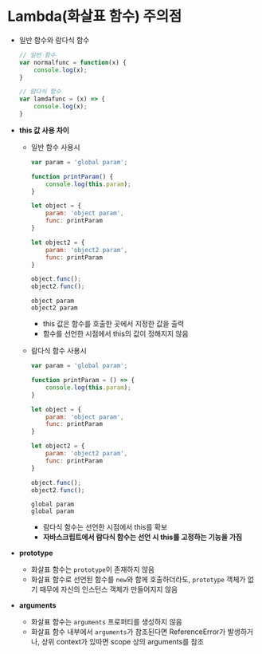 # Lambda(화살표 함수) 주의점

- 일반 함수와 람다식 함수

  ```javascript
  // 일반 함수
  var normalfunc = function(x) {
      console.log(x);
  }
  
  // 람다식 함수
  var lamdafunc = (x) => {
      console.log(x);
  }
  ```

- **this 값 사용 차이**

  - 일반 함수 사용시

    ```javascript
    var param = 'global param';
    
    function printParam() {
        console.log(this.param);
    }
    
    let object = {
        param: 'object param',
        func: printParam
    }
    
    let object2 = {
        param: 'object2 param',
        func: printParam
    }
    
    object.func();
    object2.func();
    ```

    ```
    object param
    object2 param
    ```

    - this 값은 함수를 호출한 곳에서 지정한 값을 출력
    - 함수를 선언한 시점에서 this의 값이 정해지지 않음

  - 람다식 함수 사용시

    ```javascript
    var param = 'global param';
    
    function printParam = () => {
        console.log(this.param);
    }
    
    let object = {
        param: 'object param',
        func: printParam
    }
    
    let object2 = {
        param: 'object2 param',
        func: printParam
    }
    
    object.func();
    object2.func();
    ```

    ```
    global param
    global param
    ```

    - 람다식 함수는 선언한 시점에서 this를 확보
    - **자바스크립트에서 람다식 함수는 선언 시 this를 고정하는 기능을 가짐**
  
- **prototype**

  - 화살표 함수는 `prototype`이 존재하지 않음
  - 화살표 함수로 선언된 함수를 `new`와 함께 호출하더라도, `prototype` 객체가 없기 때무에 자신의 인스턴스 객체가 만들어지지 않음

- **arguments**

  - 화살표 함수는 `arguments` 프로퍼티를 생성하지 않음
  - 화살표 함수 내부에서 `arguments`가 참조된다면 ReferenceError가 발생하거나, 상위 context가 있따면 scope 상의 arguments를 참조